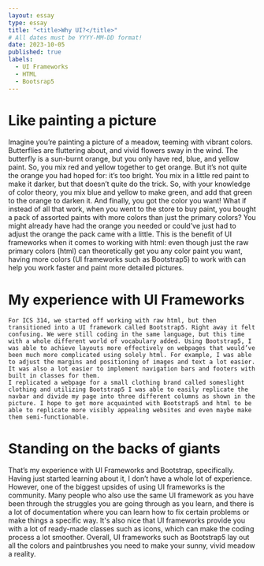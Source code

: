 ```yaml
---
layout: essay
type: essay
title: "<title>Why UI?</title>"
# All dates must be YYYY-MM-DD format!
date: 2023-10-05
published: true
labels:
  - UI Frameworks
  - HTML
  - Bootsrap5
---
```


## <h1>Like painting a picture</h1>

<body>

  Imagine you’re painting a picture of a meadow, teeming with vibrant colors. Butterflies are fluttering about, and vivid flowers sway in the wind. The butterfly is a sun-burnt orange, but you only have red, blue, and yellow paint. So, you mix red and yellow together to get orange. But it’s not quite the orange you had hoped for: it’s too bright. You mix in a little red paint to make it darker, but that doesn’t quite do the trick. So, with your knowledge of color theory, you mix blue and yellow to make green, and add that green to the orange to darken it. And finally, you got the color you want!
What if instead of all that work, when you went to the store to buy paint, you bought a pack of assorted paints with more colors than just the primary colors? You might already have had the orange you needed or could’ve just had to adjust the orange the pack came with a little. This is the benefit of UI frameworks when it comes to working with html: even though just the raw primary colors (html) can theoretically get you any color paint you want, having more colors (UI frameworks such as Bootstrap5) to work with can help you work faster and paint more detailed pictures.

</body>

## <h1>My experience with UI Frameworks</h1>

<body>

	For ICS 314, we started off working with raw html, but then transitioned into a UI framework called Bootstrap5. Right away it felt confusing. We were still coding in the same language, but this time with a whole different world of vocabulary added. Using Bootstrap5, I was able to achieve layouts more effectively on webpages that would’ve been much more complicated using solely html. For example, I was able to adjust the margins and positioning of images and text a lot easier. It was also a lot easier to implement navigation bars and footers with built in classes for them.
	I replicated a webpage for a small clothing brand called someslight clothing and utilizing Bootstrap5 I was able to easily replicate the navbar and divide my page into three different columns as shown in the picture. I hope to get more acquainted with Bootstrap5 and html to be able to replicate more visibly appealing websites and even maybe make them semi-functionable.

</body>

## <h1>Standing on the backs of giants</h1>

  That’s my experience with UI Frameworks and Bootstrap, specifically. Having just started learning about it, I don’t have a whole lot of experience. However, one of the biggest upsides of using UI frameworks is the community. Many people who also use the same UI framework as you have been through the struggles you are going through as you learn, and there is a lot of documentation where you can learn how to fix certain problems or make things a specific way. It's also nice that UI frameworks provide you with a lot of ready-made classes such as icons, which can make the coding process a lot smoother. Overall, UI frameworks such as Bootstrap5 lay out all the colors and paintbrushes you need to make your sunny, vivid meadow a reality.






